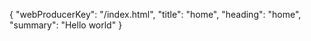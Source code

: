 {
  "webProducerKey": "/index.html",
  "title": "home",
  "heading": "home",
  "summary": "Hello world"
}